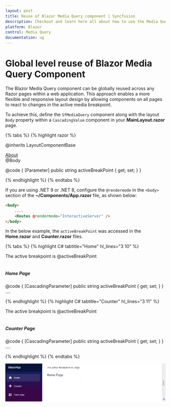 ```yaml
---
layout: post
title: Reuse of Blazor Media Query component | Syncfusion
description: Checkout and learn here all about how to use the Media Query component at the global level reuse on all pages and much more.
platform: Blazor
control: Media Query
documentation: ug
---
```


# Global level reuse of Blazor Media Query Component

The Blazor Media Query component can be globally reused across any Razor pages within a web application. This approach enables a more flexible and responsive layout design by allowing components on all pages to react to changes in the active media breakpoint.

To achieve this, define the `SfMediaQuery` component along with the layout `Body` property within a `CascadingValue` component in your **MainLayout.razor** page.

{% tabs %}
{% highlight razor %}

@inherits LayoutComponentBase

<div class="page">
    <div class="sidebar">
        <NavMenu />
    </div>
    <main>
        <div class="top-row px-4">
            <a href="https://docs.microsoft.com/aspnet/" target="_blank">About</a>
        </div>
        <article class="content px-4">
            <CascadingValue Value="@activeBreakPoint">
                <SfMediaQuery @bind-ActiveBreakPoint="activeBreakPoint"></SfMediaQuery>
                @Body
            </CascadingValue>
        </article>
    </main>
</div>

@code {
    [Parameter]
    public string activeBreakPoint { get; set; }
}

{% endhighlight %}
{% endtabs %}

If you are using .NET 9 or .NET 8, configure the `@rendermode` in the `<body>` section of the **~/Components/App.razor** file, as shown below:

```html
<body>
    ....
    <Routes @rendermode="InteractiveServer" />
</body>
```

In the below example, the `activeBreakPoint` was accessed in the **Home.razor** and **Counter.razor** files.

{% tabs %}
{% highlight C# tabtitle="Home" hl_lines="3 10" %}

The active breakpoint is @activeBreakPoint
<br/><br/>
<h5>Home Page</h5>

@code {
    [CascadingParameter]
    public string activeBreakPoint { get; set; }
}
....

{% endhighlight %}
{% highlight C# tabtitle="Counter" hl_lines="3 11" %}

The active breakpoint is @activeBreakPoint
<br /><br />
<h5>Counter Page</h5>

@code {
    [CascadingParameter]
    public string activeBreakPoint { get; set; }
}
....

{% endhighlight %}
{% endtabs %}

![Reusable Blazor Media Query Component](images/blazor-media-query-reusable.gif)